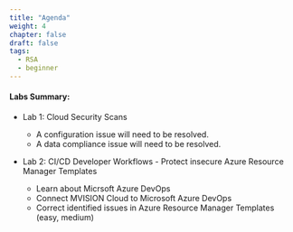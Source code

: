 ```yaml
---
title: "Agenda"
weight: 4
chapter: false
draft: false
tags:
  - RSA
  - beginner
---
```


#### Labs Summary: 
+ Lab 1: Cloud Security Scans
     - A configuration issue will need to be resolved. 
     - A data compliance issue will need to be resolved. 
     
+ Lab 2:  CI/CD Developer Workflows - Protect insecure Azure Resource Manager Templates
     - Learn about Micrsoft Azure DevOps
     - Connect MVISION Cloud to Microsoft Azure DevOps
     - Correct identified issues in Azure Resource Manager Templates (easy, medium) 


